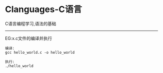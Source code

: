 # Clanguages-C语言
C语言编程学习,语法的基础

*****
EG:x.c文件的编译并执行

```
编译:
gcc hello_world.c -o hello_world  

执行:
./hello_world

```